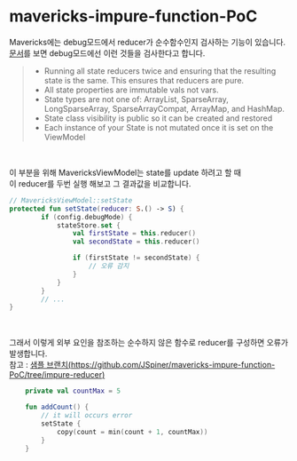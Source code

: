 # mavericks-impure-function-PoC
Mavericks에는 debug모드에서 reducer가 순수함수인지 검사하는 기능이 있습니다. <br/>
[문서](https://airbnb.io/mavericks/#/debug-checks?id=debug-checks)를 보면 debug모드에선 이런 것들을 검사한다고 합니다.

> - Running all state reducers twice and ensuring that the resulting state is the same. This ensures that reducers are pure.
> - All state properties are immutable vals not vars.
> - State types are not one of: ArrayList, SparseArray, LongSparseArray, SparseArrayCompat, ArrayMap, and HashMap.
> - State class visibility is public so it can be created and restored
> - Each instance of your State is not mutated once it is set on the ViewModel

<br/>

이 부분을 위해 MavericksViewModel는 state를 update 하려고 할 때 <br/>
이 reducer를 두번 실행 해보고 그 결과값을 비교합니다.

```kotlin
// MavericksViewModel::setState
protected fun setState(reducer: S.() -> S) {
        if (config.debugMode) {
            stateStore.set {
                val firstState = this.reducer()
                val secondState = this.reducer()

                if (firstState != secondState) {
                    // 오류 감지
                }   
            }
        }
        // ...
}
```

<br/>

그래서 이렇게 외부 요인을 참조하는 순수하지 않은 함수로 reducer를 구성하면 오류가 발생합니다. <br/>
참고 : [샘플 브랜치(https://github.com/JSpiner/mavericks-impure-function-PoC/tree/impure-reducer)](https://github.com/JSpiner/mavericks-impure-function-PoC/tree/impure-reducer)

```kotlin
    private val countMax = 5

    fun addCount() {
        // it will occurs error
        setState {
            copy(count = min(count + 1, countMax))
        }
    }
    
```

> 
